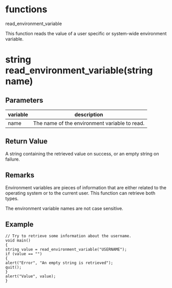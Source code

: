 # functions

read_environment_variable




This function reads the value of a user specific or system-wide environment variable.

# string read_environment_variable(string name)

## Parameters

variable| description
---|---
name | The name of the environment variable to read.

## Return Value

A string containing the retrieved value on success, or an empty string on failure.

## Remarks

Environment variables are pieces of information that are either related to the operating system or to the current user. This function can retrieve both types.

The environment variable names are not case sensitive.

## Example

```
// Try to retrieve some information about the username.
void main()
{
string value = read_environment_variable("USERNAME");
if (value == "")
{
alert("Error", "An empty string is retrieved");
quit();
}
alert("Value", value);
}
```
